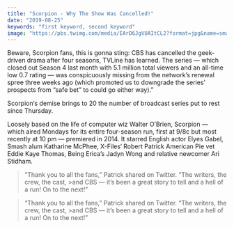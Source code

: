 ```yaml
---
title: "Scorpion - Why The Show Was Cancelled!"
date: "2019-08-25"
keywords: "first keyword, second keyword"
image: "https://pbs.twimg.com/media/EArD6JgVUAItCL2?format=jpg&name=small"
---
```


Beware, Scorpion fans, this is gonna sting: CBS has cancelled the geek-driven drama after four seasons, TVLine has learned. The series — which closed out Season 4 last month with 5.1 million total viewers and an all-time low 0.7 rating — was conspicuously missing from the network’s renewal spree three weeks ago (which promoted us to downgrade the series’ prospects from “safe bet” to could go either way).”

Scorpion‘s demise brings to 20 the number of broadcast series put to rest since Thursday.

Loosely based on the life of computer wiz Walter O’Brien, Scorpion — which aired Mondays for its entire four-season run, first at 9/8c but most recently at 10 pm — premiered in 2014. It starred English actor Elyes Gabel, Smash alum Katharine McPhee, X-Files‘ Robert Patrick American Pie vet Eddie Kaye Thomas, Being Erica’s Jadyn Wong and relative newcomer Ari Stidham.

>“Thank you to all the fans,” Patrick shared on Twitter. “The writers, the crew, the cast, >and CBS — it’s been a great story to tell and a hell of a run! On to the next!”

>“Thank you to all the fans,” Patrick shared on Twitter. “The writers, the crew, the cast, >and CBS — it’s been a great story to tell and a hell of a run! On to the next!”